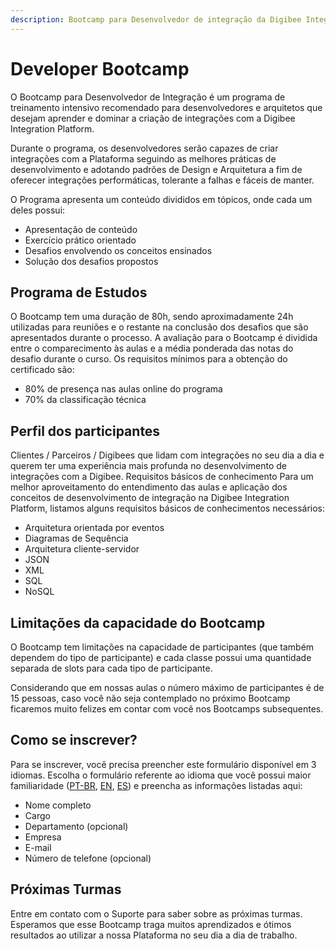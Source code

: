 ```yaml
---
description: Bootcamp para Desenvolvedor de integração da Digibee Integration Platform
---
```


# Developer Bootcamp

O Bootcamp para Desenvolvedor de Integração é um programa de treinamento intensivo recomendado para desenvolvedores e arquitetos que desejam aprender e dominar a criação de integrações com a Digibee Integration Platform.&#x20;

Durante o programa, os desenvolvedores serão capazes de criar integrações com a Plataforma seguindo as melhores práticas de desenvolvimento e adotando padrões de Design e Arquitetura a fim de oferecer integrações performáticas, tolerante a falhas e fáceis de manter.&#x20;

O Programa apresenta um conteúdo divididos em tópicos, onde cada um deles possui: &#x20;

* Apresentação de conteúdo&#x20;
* Exercício prático orientado&#x20;
* Desafios envolvendo os conceitos ensinados&#x20;
* Solução dos desafios propostos

## Programa de Estudos&#x20;

O Bootcamp tem uma duração de 80h, sendo aproximadamente 24h utilizadas para reuniões e o restante na conclusão dos desafios que são apresentados durante o processo. A avaliação para o Bootcamp é dividida entre o comparecimento às aulas e a média ponderada das notas do desafio durante o curso. Os requisitos mínimos para a obtenção do certificado são:&#x20;

* 80% de presença nas aulas online do programa&#x20;
* 70% da classificação técnica

## Perfil dos participantes&#x20;

Clientes / Parceiros / Digibees que lidam com integrações no seu dia a dia e querem ter uma experiência mais profunda no desenvolvimento de integrações com a Digibee. Requisitos básicos de conhecimento Para um melhor aproveitamento do entendimento das aulas e aplicação dos conceitos de desenvolvimento de integração na Digibee Integration Platform, listamos alguns requisitos básicos de conhecimentos necessários:&#x20;

* Arquitetura orientada por eventos&#x20;
* Diagramas de Sequência&#x20;
* Arquitetura cliente-servidor&#x20;
* JSON&#x20;
* XML&#x20;
* SQL&#x20;
* NoSQL

## Limitações da capacidade do Bootcamp&#x20;

O Bootcamp tem limitações na capacidade de participantes (que também dependem do tipo de participante) e cada classe possui uma quantidade separada de slots para cada tipo de participante.&#x20;

Considerando que em nossas aulas o número máximo de participantes é de 15 pessoas, caso você não seja contemplado no próximo Bootcamp ficaremos muito felizes em contar com você nos Bootcamps subsequentes.

## Como se inscrever?&#x20;

Para se inscrever, você precisa preencher este formulário disponível em 3 idiomas. Escolha o formulário referente ao idioma que você possui maior familiaridade ([PT-BR](https://forms.gle/UDg5dhRjXceqYJZE8), [EN](https://forms.gle/dbzaBcArct5fhstU8), [ES](https://forms.gle/6qgv7h7w2reBRbTE8)) e preencha as informações listadas aqui:&#x20;

* Nome completo&#x20;
* Cargo&#x20;
* Departamento (opcional)&#x20;
* Empresa&#x20;
* E-mail&#x20;
* Número de telefone (opcional)&#x20;

## Próximas Turmas

Entre em contato com o Suporte para saber sobre as próximas turmas. Esperamos que esse Bootcamp traga muitos aprendizados e ótimos resultados ao utilizar a nossa Plataforma no seu dia a dia de trabalho.
